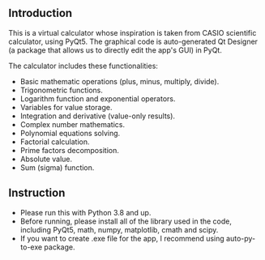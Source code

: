 ## Introduction

This is a virtual calculator whose inspiration is taken from CASIO scientific calculator, using PyQt5. The graphical code is auto-generated Qt Designer (a package that allows us to directly edit the app's GUI) in PyQt.

The calculator includes these functionalities:
- Basic mathematic operations (plus, minus, multiply, divide).
- Trigonometric functions.
- Logarithm function and exponential operators.
- Variables for value storage.
- Integration and derivative (value-only results).
- Complex number mathematics.
- Polynomial equations solving.
- Factorial calculation.
- Prime factors decomposition.
- Absolute value.
- Sum (sigma) function.

## Instruction

- Please run this with Python 3.8 and up.
- Before running, please install all of the library used in the code, including PyQt5, math, numpy, matplotlib, cmath and scipy.
- If you want to create .exe file for the app, I recommend using auto-py-to-exe package.
